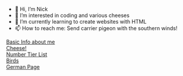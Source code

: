 - 👋 Hi, I’m Nick
- 👀 I’m interested in coding and various cheeses
- 🌱 I’m currently learning to create websites with HTML
- 📫 How to reach me: Send carrier pigeon with the southern winds!

[Basic Info about me](https://github.com/NorkGorn/Midterms.git)  
[Cheese!](https://github.com/NorkGorn/NorkGorn/blob/87fed4ecd5bd54322f42d5da64f84d4fb385964c/SecondPage.md)  
[Number Tier List](https://github.com/NorkGorn/NorkGorn/blob/main/NumberTierList.md)  
[Birds](https://github.com/NorkGorn/NorkGorn/blob/main/Bird.md)  
[German Page](https://github.com/NorkGorn/NorkGorn/blob/main/abunchofGerman.md)


<!---
NorkGorn/NorkGorn is a ✨ special ✨ repository because its `README.md` (this file) appears on your GitHub profile.
You can click the Preview link to take a look at your changes.
--->
